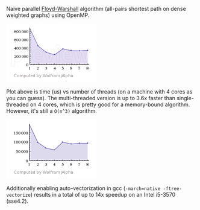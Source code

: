 Naive parallel [Floyd-Warshall](https://en.wikipedia.org/wiki/Floyd%E2%80%93Warshall_algorithm)
algorithm (all-pairs shortest path on dense weighted graphs) using OpenMP.

![Performance](https://raw.githubusercontent.com/funchal/floyd-warshall-openmp/master/performance.png)

Plot above is time (us) vs number of threads (on a machine with 4 cores as you can guess).
The multi-threaded version is up to 3.6x faster than single-threaded on 4 cores,
which is pretty good for a memory-bound algorithm.
However, it's still a `O(n^3)` algorithm.

![Vectorized performance](https://raw.githubusercontent.com/funchal/floyd-warshall-openmp/master/vectorised-performance.png)

Additionally enabling auto-vectorization in gcc (`-march=native -ftree-vectorize`) results in
a total of up to 14x speedup on an Intel i5-3570 (sse4.2).
